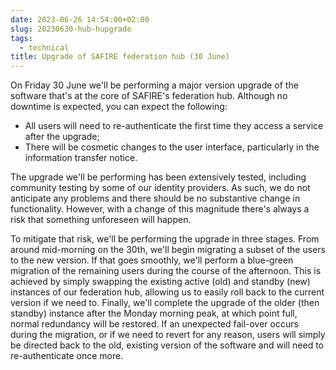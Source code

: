 ```yaml
---
date: 2023-06-26 14:54:00+02:00
slug: 20230630-hub-hupgrade
tags:
  - technical
title: Upgrade of SAFIRE federation hub (30 June)
---
```


On Friday 30 June we'll be performing a major version upgrade of the software that's at the core of SAFIRE's federation hub. Although no downtime is expected, you can expect the following:

* All users will need to re-authenticate the first time they access a service after the upgrade;
* There will be cosmetic changes to the user interface, particularly in the information transfer notice.<!--more-->

The upgrade we'll be performing has been extensively tested, including community testing by some of our identity providers. As such, we do not anticipate any problems and there should be no substantive change in functionality. However, with a change of this magnitude there's always a risk that something unforeseen will happen.

To mitigate that risk, we'll be performing the upgrade in three stages. From around mid-morning on the 30th, we'll begin migrating a subset of the users to the new version. If that goes smoothly, we'll perform a blue-green migration of the remaining users during the course of the afternoon. This is achieved by simply swapping the existing active (old) and standby (new) instances of our federation hub, allowing us to easily roll back to the current version if we need to. Finally, we'll complete the upgrade of the older (then standby) instance after the Monday morning peak, at which point full, normal redundancy will be restored. If an unexpected fail-over occurs during the migration, or if we need to revert for any reason, users will simply be directed back to the old, existing version of the software and will need to re-authenticate once more.

